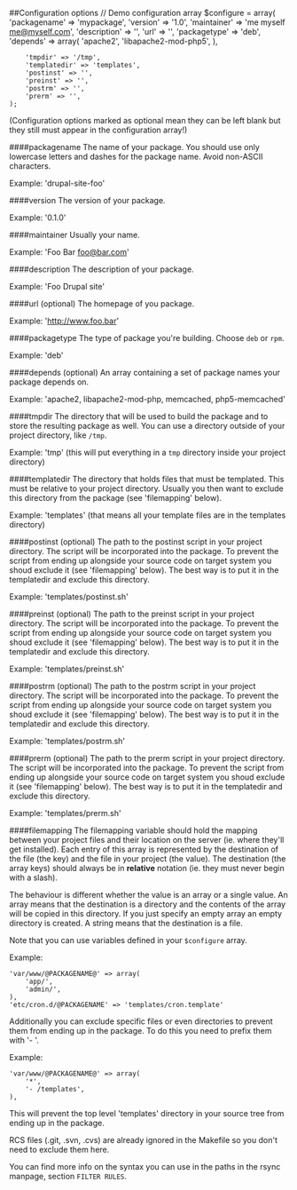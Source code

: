 ##Configuration options
    // Demo configuration array
    $configure = array(
        'packagename' => 'mypackage',
        'version' => '1.0',
        'maintainer' => 'me myself <me@myself.com>',
        'description' => '',
        'url' => '',
        'packagetype' => 'deb',
        'depends' => array(
            'apache2',
            'libapache2-mod-php5',
        ),

        'tmpdir' => '/tmp',
        'templatedir' => 'templates',
        'postinst' => '',
        'preinst' => '',
        'postrm' => '',
        'prerm' => '',
    );

(Configuration options marked as optional mean they can be left blank but they
still must appear in the configuration array!)

####packagename
The name of your package. You should use only lowercase letters and
dashes for the package name. Avoid non-ASCII characters.

Example: 'drupal-site-foo'

####version
The version of your package.

Example: '0.1.0'

####maintainer
Usually your name.

Example: 'Foo Bar <foo@bar.com>'

####description
The description of your package.

Example: 'Foo Drupal site'

####url (optional)
The homepage of you package.

Example: 'http://www.foo.bar'

####packagetype
The type of package you're building. Choose `deb` or `rpm`.

Example: 'deb'

####depends (optional)
An array containing a set of package names your package depends on.

Example: 'apache2, libapache2-mod-php, memcached, php5-memcached'

####tmpdir
The directory that will be used to build the package and to store the
resulting package as well. You can use a directory outside of your project
directory, like `/tmp`.

Example: 'tmp' (this will put everything in a `tmp` directory inside your
project directory)

####templatedir
The directory that holds files that must be templated. This must be relative
to your project directory. Usually you then want to exclude this directory
from the package (see 'filemapping' below).

Example: 'templates' (that means all your template files are in the templates
directory)

####postinst (optional)
The path to the postinst script in your project directory. The script will
be incorporated into the package. To prevent the script from ending up
alongside your source code on target system you shoud exclude it (see
'filemapping' below). The best way is to put it in the templatedir and
exclude this directory.

Example: 'templates/postinst.sh'

####preinst (optional)
The path to the preinst script in your project directory. The script will
be incorporated into the package. To prevent the script from ending up
alongside your source code on target system you shoud exclude it (see
'filemapping' below). The best way is to put it in the templatedir and
exclude this directory.

Example: 'templates/preinst.sh'

####postrm (optional)
The path to the postrm script in your project directory. The script will
be incorporated into the package. To prevent the script from ending up
alongside your source code on target system you shoud exclude it (see
'filemapping' below). The best way is to put it in the templatedir and
exclude this directory.

Example: 'templates/postrm.sh'

####prerm (optional)
The path to the prerm script in your project directory. The script will
be incorporated into the package. To prevent the script from ending up
alongside your source code on target system you shoud exclude it (see
'filemapping' below). The best way is to put it in the templatedir and
exclude this directory.

Example: 'templates/prerm.sh'

####filemapping
The filemapping variable should hold the mapping between your project files
and their location on the server (ie. where they'll get installed). Each
entry of this array is represented by the destination of the file (the key)
and the file in your project (the value). The destination (the array keys)
should always be in **relative** notation (ie. they must never begin with a
slash).

The behaviour is different whether the value is an array or a single value.
An array means that the destination is a directory and the contents of the
array will be copied in this directory. If you just specify an empty array
an empty directory is created.  A string means that the destination is a
file.

Note that you can use variables defined in your `$configure` array.

Example:

    'var/www/@PACKAGENAME@' => array(
        'app/',
        'admin/',
    ),
    'etc/cron.d/@PACKAGENAME' => 'templates/cron.template'

Additionally you can exclude specific files or even directories to prevent
them from ending up in the package. To do this you need to prefix them
with '- '.

Example:

    'var/www/@PACKAGENAME@' => array(
        '*',
        '- /templates',
    ),

This will prevent the top level 'templates' directory in your source tree
from ending up in the package.

RCS files (.git, .svn, .cvs) are already ignored in the Makefile so you
don't need to exclude them here.

You can find more info on the syntax you can use in the paths in the rsync
manpage, section `FILTER RULES`.